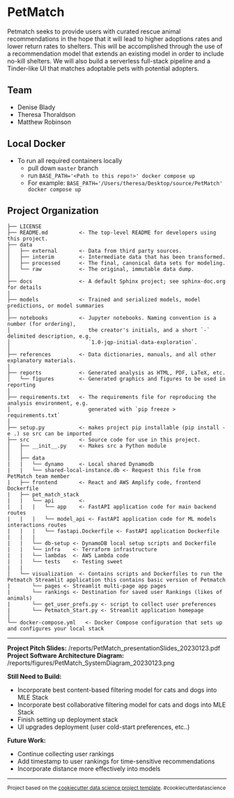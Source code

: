 PetMatch
==============================

Petmatch seeks to provide users with curated rescue animal recommendations in the hope that it will 
lead to higher adoptions rates and lower return rates to shelters. This will be accomplished through
the use of a recommendation model that extends an existing model in order to include no-kill shelters.
We will also build a serverless full-stack pipeline and a Tinder-like UI that matches adoptable pets
with potential adopters.

Team
------------
* Denise Blady  
* Theresa Thoraldson  
* Matthew Robinson  

Local Docker
------------
- To run all required containers locally
  - pull down `master` branch
  - run `BASE_PATH='<Path to this repo!>' docker compose up`
  - For example: `BASE_PATH='/Users/theresa/Desktop/source/PetMatch' docker compose up`


Project Organization
------------

    ├── LICENSE
    ├── README.md          <- The top-level README for developers using this project.
    ├── data
    │   ├── external       <- Data from third party sources.
    │   ├── interim        <- Intermediate data that has been transformed.
    │   ├── processed      <- The final, canonical data sets for modeling.
    │   └── raw            <- The original, immutable data dump.
    │
    ├── docs               <- A default Sphinx project; see sphinx-doc.org for details
    │
    ├── models             <- Trained and serialized models, model predictions, or model summaries
    │
    ├── notebooks          <- Jupyter notebooks. Naming convention is a number (for ordering),
    │                         the creator's initials, and a short `-` delimited description, e.g.
    │                         `1.0-jqp-initial-data-exploration`.
    │
    ├── references         <- Data dictionaries, manuals, and all other explanatory materials.
    │
    ├── reports            <- Generated analysis as HTML, PDF, LaTeX, etc.
    │   └── figures        <- Generated graphics and figures to be used in reporting
    │
    ├── requirements.txt   <- The requirements file for reproducing the analysis environment, e.g.
    │                         generated with `pip freeze > requirements.txt`
    │
    ├── setup.py           <- makes project pip installable (pip install -e .) so src can be imported
    ├── src                <- Source code for use in this project.
    │   ├── __init__.py    <- Makes src a Python module
    │   │
    │   ├── data           
    |   |   └── dynamo     <- Local shared Dynamodb
    |   |   └── shared-local-instance.db <- Request this file from PetMatch team member
    |   ├── frontend       <- React and AWS Amplify code, frontend Dockerfile
    |   ├── pet_match_stack
    |   |   └── api        <- 
    |   |   |   └── app    <- FastAPI application code for main backend routes
    |   |   |   └── model_api <- FastAPI application code for ML models interactions routes
    |   |   |   └── fastapi.Dockerfile <- FastAPI application Dockerfile
    |   |   |
    |   |   └── db-setup <- DynamoDB local setup scripts and Dockerfile
    |   |   └── infra    <- Terraform infrastructure
    |   |   └── lambdas  <- AWS Lambda code 
    |   |   └── tests    <- Testing sweet
    |   | 
    │   └── visualization  <- Contains scripts and Dockerfiles to run the Petmatch Streamlit application this contains basic version of Petmatch
    |       └── pages <- Streamlit multi-page app pages
    |       └── rankings <- Destination for saved user Rankings (likes of animals)
    |       └── get_user_prefs.py <- script to collect user preferences
    |       └── Petmatch_Start.py <- Streamlit application homepage 
    │
    └── docker-compose.yml   <- Docker Compose configuration that sets up and configures your local stack

--------
**Project Pitch Slides:** /reports/PetMatch_presentationSlides_20230123.pdf  
**Project Software Architecture Diagram:** /reports/figures/PetMatch_SystemDiagram_20230123.png  

**Still Need to Build:**  
* Incorporate best content-based filtering model for cats and dogs into MLE Stack  
* Incorporate best collaborative filtering model for cats and dogs into MLE Stack  
* Finish setting up deployment stack  
* UI upgrades deployment (user cold-start preferences, etc..)    

**Future Work:**  
* Continue collecting user rankings  
* Add timestamp to user rankings for time-sensitive recommendations  
* Incorporate distance more effectively into models  
--------

<p><small>Project based on the <a target="_blank" href="https://drivendata.github.io/cookiecutter-data-science/">cookiecutter data science project template</a>. #cookiecutterdatascience</small></p>
